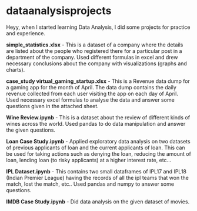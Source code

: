# dataanalysisprojects

Heyy, when I started learning Data Analysis, I did some projects for practice and experience.

**simple_statistics.xlsx** - This is a dataset of a company where the details are listed about the people who registered there for a particular post in a department of the company.
Used different formulas in excel and drew necessary conclusions about the company with visualizations (graphs and charts).

**case_study virtual_gaming_startup.xlsx** - This is a Revenue data dump for a gaming app for the month of April. The data dump contains the daily revenue collected from each user visiting the app on each day of April. Used necessary excel formulas to analyse the data and answer some questions given in the attached sheet.

**Wine Review.ipynb** - This is a dataset about the review of different kinds of wines across the world. Used pandas to do data manipulation and answer the given questions.

**Loan Case Study.ipynb** - Applied exploratory data analysis on two datasets of previous applicants of loan and the current applicants of loan. This can be used for taking actions such as denying the loan, reducing the amount of loan, lending loan (to risky applicants) at a higher interest rate, etc...

**IPL Dataset.ipynb** - This contains two small dataframes of IPL17 and IPL18 (Indian Premier League) having the records of all the ipl teams that won the match, lost the match, etc..
Used pandas and numpy to answer some questions.

**IMDB Case Study.ipynb** -  Did data analysis on the given dataset of movies.
